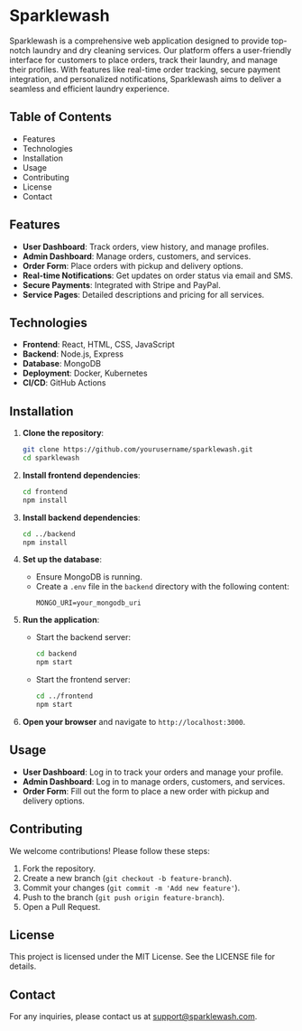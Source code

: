 # Sparklewash

Sparklewash is a comprehensive web application designed to provide top-notch laundry and dry cleaning services. Our platform offers a user-friendly interface for customers to place orders, track their laundry, and manage their profiles. With features like real-time order tracking, secure payment integration, and personalized notifications, Sparklewash aims to deliver a seamless and efficient laundry experience.

## Table of Contents
- Features
- Technologies
- Installation
- Usage
- Contributing
- License
- Contact

## Features
- **User Dashboard**: Track orders, view history, and manage profiles.
- **Admin Dashboard**: Manage orders, customers, and services.
- **Order Form**: Place orders with pickup and delivery options.
- **Real-time Notifications**: Get updates on order status via email and SMS.
- **Secure Payments**: Integrated with Stripe and PayPal.
- **Service Pages**: Detailed descriptions and pricing for all services.

## Technologies
- **Frontend**: React, HTML, CSS, JavaScript
- **Backend**: Node.js, Express
- **Database**: MongoDB
- **Deployment**: Docker, Kubernetes
- **CI/CD**: GitHub Actions

## Installation
1. **Clone the repository**:
    ```bash
    git clone https://github.com/yourusername/sparklewash.git
    cd sparklewash
    ```

2. **Install frontend dependencies**:
    ```bash
    cd frontend
    npm install
    ```

3. **Install backend dependencies**:
    ```bash
    cd ../backend
    npm install
    ```

4. **Set up the database**:
    - Ensure MongoDB is running.
    - Create a `.env` file in the `backend` directory with the following content:
        ```
        MONGO_URI=your_mongodb_uri
        ```

5. **Run the application**:
    - Start the backend server:
        ```bash
        cd backend
        npm start
        ```
    - Start the frontend server:
        ```bash
        cd ../frontend
        npm start
        ```

6. **Open your browser** and navigate to `http://localhost:3000`.

## Usage
- **User Dashboard**: Log in to track your orders and manage your profile.
- **Admin Dashboard**: Log in to manage orders, customers, and services.
- **Order Form**: Fill out the form to place a new order with pickup and delivery options.

## Contributing
We welcome contributions! Please follow these steps:
1. Fork the repository.
2. Create a new branch (`git checkout -b feature-branch`).
3. Commit your changes (`git commit -m 'Add new feature'`).
4. Push to the branch (`git push origin feature-branch`).
5. Open a Pull Request.

## License
This project is licensed under the MIT License. See the LICENSE file for details.

## Contact
For any inquiries, please contact us at support@sparklewash.com.
